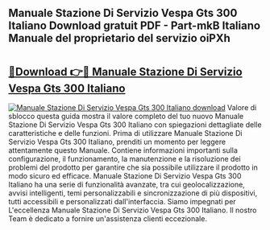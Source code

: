 ## Manuale Stazione Di Servizio Vespa Gts 300 Italiano Download gratuit PDF - Part-mkB Italiano Manuale del proprietario del servizio oiPXh

# <h2><a href="http://dfddpv.blite.top/?on=Manuale+Stazione+Di+Servizio+Vespa+Gts+300+Italiano">🔗Download 👉🔴 Manuale Stazione Di Servizio Vespa Gts 300 Italiano</a></h2>

[![Manuale Stazione Di Servizio Vespa Gts 300 Italiano download](https://i.imgur.com/lujVjoI.png)](http://dfddpv.blite.top/?on=Manuale+Stazione+Di+Servizio+Vespa+Gts+300+Italiano)
Valore di sblocco questa guida mostra il valore completo del tuo nuovo Manuale Stazione Di Servizio Vespa Gts 300 Italiano con spiegazioni dettagliate delle caratteristiche e delle funzioni. Prima di utilizzare Manuale Stazione Di Servizio Vespa Gts 300 Italiano, prenditi un momento per leggere attentamente questo Manuale. Contiene informazioni importanti sulla configurazione, il funzionamento, la manutenzione e la risoluzione dei problemi del prodotto per garantire che sia possibile utilizzare il prodotto in modo sicuro ed efficace. Manuale Stazione Di Servizio Vespa Gts 300 Italiano ha una serie di funzionalità avanzate, tra cui geolocalizzazione, avvisi intelligenti, temi personalizzabili e sincronizzazione di più dispositivi, tutti accessibili e personalizzati dall'interfaccia. Siamo impegnati per L'eccellenza Manuale Stazione Di Servizio Vespa Gts 300 Italiano. Il nostro Team è dedicato a fornire un'assistenza clienti eccezionale.
